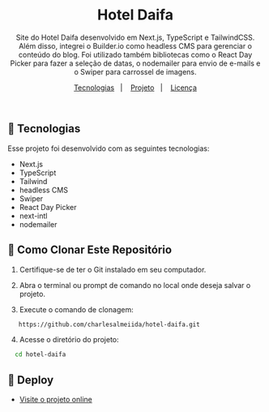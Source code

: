 <h1 align="center"> Hotel Daifa </h1>

<p align="center">
  Site do Hotel Daifa desenvolvido em Next.js, TypeScript e TailwindCSS. Além disso, integrei o Builder.io 
  como headless CMS para gerenciar o conteúdo do blog. Foi utilizado também bibliotecas como o 
  React Day Picker para fazer a seleção de datas, o nodemailer para envio de e-mails e o Swiper para carrossel de imagens.
<br>
</p>

<p align="center">
  <a href="#-tecnologias">Tecnologias</a>&nbsp;&nbsp;&nbsp;|&nbsp;&nbsp;&nbsp;
  <a href="#-projeto">Projeto</a>&nbsp;&nbsp;&nbsp;|&nbsp;&nbsp;&nbsp;
  <a href="#memo-licença">Licença</a>
</p>

<br>

## 🚀 Tecnologias

Esse projeto foi desenvolvido com as seguintes tecnologias:

- Next.js
- TypeScript
- Tailwind
- headless CMS
- Swiper
- React Day Picker
- next-intl
- nodemailer

## 📂 Como Clonar Este Repositório

1. Certifique-se de ter o Git instalado em seu computador.

2. Abra o terminal ou prompt de comando no local onde deseja salvar o projeto.

3. Execute o comando de clonagem:

```bash
   https://github.com/charlesalmeiida/hotel-daifa.git
```

4. Acesse o diretório do projeto:

```bash
  cd hotel-daifa
```

## 🔗 Deploy

- [Visite o projeto online](https://www.hoteldaifa.com.br)
